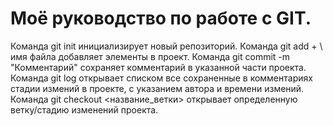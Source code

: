 # Моё руководство по работе с GIT.
Команда git init инициализирует новый репозиторий.
Команда git add + \ имя файла добавляет элементы в проект.
Команда git commit -m "Комментарий" сохраняет комментарий в указанной части проекта.
Команда git log открывает списком все сохраненные в комментариях стадии измений в проекте, с указанием автора и времени измений. 
Команда git checkout <название_ветки> открывает определенную ветку/стадию изменений проекта.